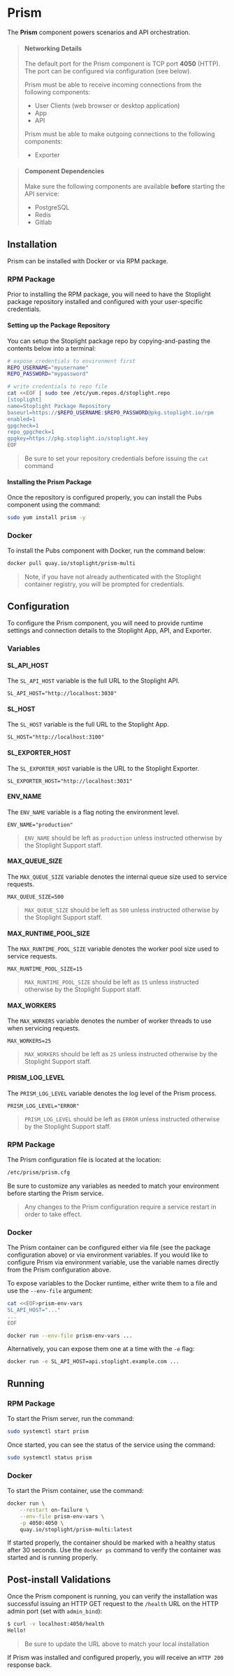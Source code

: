 # Prism

The **Prism** component powers scenarios and API orchestration.

> #### Networking Details
>
> The default port for the Prism component is TCP port **4050** (HTTP). The port can be configured via configuration (see below).
>
> Prism must be able to receive incoming connections from the following components:
>
> * User Clients (web browser or desktop application)
> * App
> * API
>
> Prism must be able to make outgoing connections to the following components:
>
> * Exporter

> #### Component Dependencies
>
> Make sure the following components are available **before** starting the API
> service:
>
> * PostgreSQL
> * Redis
> * Gitlab

## Installation

Prism can be installed with Docker or via RPM package.

### RPM Package

Prior to installing the RPM package, you will need to have the Stoplight package
repository installed and configured with your user-specific credentials.

#### Setting up the Package Repository

You can setup the Stoplight package repo by copying-and-pasting the contents
below into a terminal:

```bash
# expose credentials to environment first
REPO_USERNAME="myusername"
REPO_PASSWORD="mypassword"

# write credentials to repo file
cat <<EOF | sudo tee /etc/yum.repos.d/stoplight.repo
[stoplight]
name=Stoplight Package Repository
baseurl=https://$REPO_USERNAME:$REPO_PASSWORD@pkg.stoplight.io/rpm
enabled=1
gpgcheck=1
repo_gpgcheck=1
gpgkey=https://pkg.stoplight.io/stoplight.key
EOF
```

> Be sure to set your repository credentials before issuing the `cat` command

#### Installing the Prism Package

Once the repository is configured properly, you can install the Pubs component using the command:

```bash
sudo yum install prism -y
```

### Docker

To install the Pubs component with Docker, run the command below:

```bash
docker pull quay.io/stoplight/prism-multi
```

> Note, if you have not already authenticated with the Stoplight container
> registry, you will be prompted for credentials.

## Configuration

To configure the Prism component, you will need to provide runtime settings and
connection details to the Stoplight App, API, and Exporter.

### Variables

#### SL_API_HOST

The `SL_API_HOST` variable is the full URL to the Stoplight API.

```
SL_API_HOST="http://localhost:3030"
```

#### SL_HOST

The `SL_HOST` variable is the full URL to the Stoplight App.

```
SL_HOST="http://localhost:3100"
```

#### SL_EXPORTER_HOST

The `SL_EXPORTER_HOST` variable is the URL to the Stoplight Exporter.

```
SL_EXPORTER_HOST="http://localhost:3031"
```

#### ENV_NAME

The `ENV_NAME` variable is a flag noting the environment level.

```
ENV_NAME="production"
```

> `ENV_NAME` should be left as `production` unless instructed otherwise by the
> Stoplight Support staff.

#### MAX_QUEUE_SIZE

The `MAX_QUEUE_SIZE` variable denotes the internal queue size used to service
requests.

```
MAX_QUEUE_SIZE=500
```

> `MAX_QUEUE_SIZE` should be left as `500` unless instructed otherwise by the
> Stoplight Support staff.

#### MAX_RUNTIME_POOL_SIZE

The `MAX_RUNTIME_POOL_SIZE` variable denotes the worker pool size used to
service requests.

```
MAX_RUNTIME_POOL_SIZE=15
```

> `MAX_RUNTIME_POOL_SIZE` should be left as `15` unless instructed otherwise by
> the Stoplight Support staff.

#### MAX_WORKERS

The `MAX_WORKERS` variable denotes the number of worker threads to use when
servicing requests.

```
MAX_WORKERS=25
```

> `MAX_WORKERS` should be left as `25` unless instructed otherwise by the
> Stoplight Support staff.

#### PRISM_LOG_LEVEL

The `PRISM_LOG_LEVEL` variable denotes the log level of the Prism process.

```
PRISM_LOG_LEVEL="ERROR"
```

> `PRISM_LOG_LEVEL` should be left as `ERROR` unless instructed otherwise by the
> Stoplight Support staff.

### RPM Package

The Prism configuration file is located at the location:

```bash
/etc/prism/prism.cfg
```

Be sure to customize any variables as needed to match your environment before
starting the Prism service.

> Any changes to the Prism configuration require a service restart in order to
> take effect.

### Docker

The Prism container can be configured either via file (see the package
configuration above) or via environment variables. If you would like to
configure Prism via environment variable, use the variable names directly from
the Prism configuration above.

To expose variables to the Docker runtime, either write them to a file and use the `--env-file` argument:

```bash
cat <<EOF>prism-env-vars
SL_API_HOST="..."
...
EOF

docker run --env-file prism-env-vars ...
```

Alternatively, you can expose them one at a time with the `-e` flag:

```bash
docker run -e SL_API_HOST=api.stoplight.example.com ...
```

## Running

### RPM Package

To start the Prism server, run the command:

```bash
sudo systemctl start prism
```

Once started, you can see the status of the service using the command:

```bash
sudo systemctl status prism
```

### Docker

To start the Prism container, use the command:

```bash
docker run \
	--restart on-failure \
	--env-file prism-env-vars \
	-p 4050:4050 \
	quay.io/stoplight/prism-multi:latest
```

If started properly, the container should be marked with a healthy status after
30 seconds. Use the `docker ps` command to verify the container was started and
is running properly.

## Post-install Validations

Once the Prism component is running, you can verify the installation was
successful issuing an HTTP GET request to the `/health` URL on the HTTP admin
port (set with `admin_bind`):

```bash
$ curl -v localhost:4050/health
Hello!
```

> Be sure to update the URL above to match your local installation

If Prism was installed and configured properly, you will receive an `HTTP 200`
response back.
